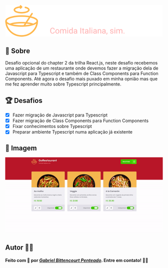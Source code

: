 <div align="center">
  <img src="src/assets/logo.svg">
</div>

## 📖 Sobre
Desafio opcional do chapter 2 da trilha React.js, neste desafio recebemos uma aplicação de um restaurante onde devemos fazer a migração dela de Javascript para Typescript e também de Class Components para Function Components. Até agora o desafio mais puxado em minha opnião mas que me fez aprender muito sobre Typescript principalmente.

## 🏆 Desafios
  - [x] Fazer migração de Javascript para Typescript
  - [x] Fazer migração de Class Components para Function Components
  - [x] Fixar conhecimentos sobre Typescript
  - [x] Preparar ambiente Typescript numa aplicação já existente

## 📸 Imagem
<div align="center">
  <img src=".github/exempleGoRestaurant.gif">
</div>

## Autor 🕴🏽
#### Feito com 🤎 por *[Gabriel Bittencourt Penteado](https://www.linkedin.com/in/gabriel-bittencourt-penteado/)*. Entre em contato! 👋🏽